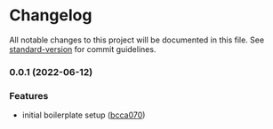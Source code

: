 # Changelog

All notable changes to this project will be documented in this file. See [standard-version](https://github.com/conventional-changelog/standard-version) for commit guidelines.

### 0.0.1 (2022-06-12)


### Features

* initial boilerplate setup ([bcca070](https://github.com/Sinakhx/react-boilerplate/commit/bcca070c900bc7c2c674c76cebb8d0c1b26ee252))
